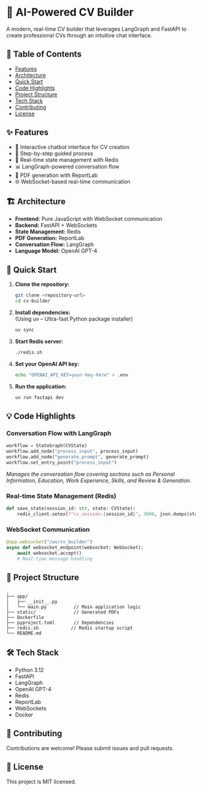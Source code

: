 # 🚀 AI-Powered CV Builder

A modern, real-time CV builder that leverages LangGraph and FastAPI to create professional CVs through an intuitive chat interface.

## 📖 Table of Contents
- [Features](#features)
- [Architecture](#architecture)
- [Quick Start](#quick-start)
- [Code Highlights](#code-highlights)
- [Project Structure](#project-structure)
- [Tech Stack](#tech-stack)
- [Contributing](#contributing)
- [License](#license)

## ✨ Features

- 🤖 Interactive chatbot interface for CV creation  
- 📝 Step-by-step guided process  
- 🔄 Real-time state management with Redis  
- 📊 LangGraph-powered conversation flow  
- 📄 PDF generation with ReportLab  
- 🌐 WebSocket-based real-time communication  

## 🏗️ Architecture

- **Frontend:** Pure JavaScript with WebSocket communication  
- **Backend:** FastAPI + WebSockets  
- **State Management:** Redis  
- **PDF Generation:** ReportLab  
- **Conversation Flow:** LangGraph  
- **Language Model:** OpenAI GPT-4  

## 🚀 Quick Start

1. **Clone the repository:**
   ```bash
   git clone <repository-url>
   cd cv-builder
   ```
2. **Install dependencies:**  
   (Using uv – Ultra-fast Python package installer)
   ```bash
   uv sync
   ```
3. **Start Redis server:**
   ```bash
   ./redis.sh
   ```
4. **Set your OpenAI API key:**
   ```bash
   echo "OPENAI_API_KEY=your-key-here" > .env
   ```
5. **Run the application:**
   ```bash
   uv run fastapi dev
   ```

## 💡 Code Highlights

### Conversation Flow with LangGraph
```py
workflow = StateGraph(CVState)
workflow.add_node("process_input", process_input)
workflow.add_node("generate_prompt", generate_prompt)
workflow.set_entry_point("process_input")
```
*Manages the conversation flow covering sections such as Personal Information, Education, Work Experience, Skills, and Review & Generation.*

### Real-time State Management (Redis)
```py
def save_state(session_id: str, state: CVState):
    redis_client.setex(f"cv_session:{session_id}", 3600, json.dumps(state.dict()))
```

### WebSocket Communication
```py
@app.websocket("/ws/cv_builder")
async def websocket_endpoint(websocket: WebSocket):
    await websocket.accept()
    # Real-time message handling
```

## 📁 Project Structure

```
.
├── app/
│   ├── __init__.py
│   └── main.py          // Main application logic
├── static/              // Generated PDFs
├── Dockerfile
├── pyproject.toml       // Dependencies
├── redis.sh            // Redis startup script
└── README.md
```

## 🛠️ Tech Stack

- Python 3.12
- FastAPI
- LangGraph
- OpenAI GPT-4
- Redis
- ReportLab
- WebSockets
- Docker

## 🤝 Contributing

Contributions are welcome! Please submit issues and pull requests.

## 📝 License

This project is MIT licensed.